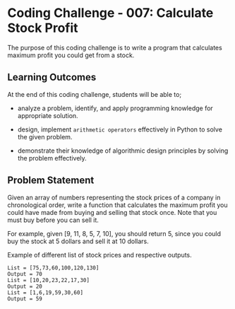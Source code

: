 # Coding Challenge - 007: Calculate Stock Profit

The purpose of this coding challenge is to write a program that calculates maximum profit you could get from a stock.

## Learning Outcomes

At the end of this coding challenge, students will be able to;

- analyze a problem, identify, and apply programming knowledge for appropriate solution.

- design, implement `arithmetic operators` effectively in Python to solve the given problem.

- demonstrate their knowledge of algorithmic design principles by solving the problem effectively.

## Problem Statement

Given an array of numbers representing the stock prices of a company in chronological order, write a function that calculates the maximum profit you could have made from buying and selling that stock once. Note that you must buy before you can sell it.

For example, given [9, 11, 8, 5, 7, 10], you should return 5, since you could buy the stock at 5 dollars and sell it at 10 dollars.

Example of different list of stock prices and respective outputs.

```text
List = [75,73,60,100,120,130]
Output = 70
List = [10,20,23,22,17,30]
Output = 20
List = [1,6,19,59,30,60]
Output = 59
```
